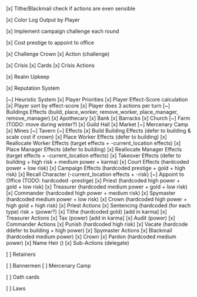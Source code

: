 
[x] Tithe/Blackmail check if actions are even sensible

[x] Color Log Output by Player

[x] Implement campaign challenge each round

[x] Cost prestige to appoint to office

[x] Challenge Crown
  [x] Action (challenge)

[x] Crisis
  [x] Cards
  [x] Crisis Actions

[x] Realm Upkeep

[x] Reputation System

[~] Heuristic System
  [x] Player Priorities
  [x] Player Effect-Score calculation
  [x] Player sort by effect-score
  [x] Player does 3 actions per turn
  [~] Buildings Effects (build, place_worker, remove_worker, place_manager, remove_manager)
    [x] Apothecary
    [x] Bank
    [x] Barracks
    [x] Church
    [~] Farm (TODO: move during winter?)
    [x] Guild Hall
    [x] Market
    [~] Mercenary Camp
    [x] Mines
    [~] Tavern
  [~] Effects
    [x] Build Building Effects (defer to building & scale cost if crown)
    [x] Place Worker Effects (defer to building)
    [x] Reallocate Worker Effects (target effects + -current_location effects)
    [x] Place Manager Effects (defer to building)
    [x] Reallocate Manager Effects (target effects + -current_location effects)
    [x] Takeover Effects (defer to building + high risk + medium power + karma)
    [x] Court Effects (hardcoded power + low risk)
    [x] Campaign Effects (hardcoded prestige + gold + high risk)
    [x] Recall Character (-current_location effects + -risk)
    [~] Appoint to Office (TODO: hardcoded -prestige)
      [x] Priest (hardcoded high power + gold + low risk)
      [x] Treasurer (hardcoded medium power + gold + low risk)
      [x] Commander (hardcoded high power + medium risk)
      [x] Spymaster (hardcoded medium power + low risk)
      [x] Crown (hardcoded high power + high gold + high risk)
    [x] Priest Actions
      [x] Sentencing (hardcoded (for each type) risk + (power?)
      [x] Tithe (hardcoded gold) [add in karma]
    [x] Treasurer Actions
      [x] Tax (power) [add in karma]
      [x] Audit (power)
    [x] Commander Actions
      [x] Punish (hardcoded high risk)
      [x] Vacate (hardcode ddefer to building + high power)
    [x] Spymaster Actions
      [x] Blackmail (hardcoded medium power)
    [x] Crown
      [x] Pardon (hardcoded medium power)
      [x] Name Heir ()
      [x] Sub-Actions (delegate)

[ ] Retainers

[ ] Bannermen
  [ ] Mercenary Camp

[ ] Oath cards

[ ] Laws
